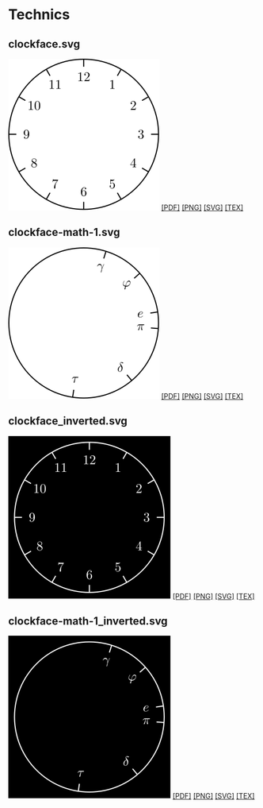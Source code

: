 # Technics
## clockface.svg
[![clockface.svg](technics/clockface/clockface.svg "clockface.svg")](technics/clockface/clockface.svg) [[PDF]](technics/clockface/clockface.pdf) [[PNG]](technics/clockface/clockface.png) [[SVG]](technics/clockface/clockface.svg) [[TEX]](technics/clockface/clockface.tex)
## clockface-math-1.svg
[![clockface-math-1.svg](technics/clockface-math-1/clockface-math-1.svg "clockface-math-1.svg")](technics/clockface-math-1/clockface-math-1.svg) [[PDF]](technics/clockface-math-1/clockface-math-1.pdf) [[PNG]](technics/clockface-math-1/clockface-math-1.png) [[SVG]](technics/clockface-math-1/clockface-math-1.svg) [[TEX]](technics/clockface-math-1/clockface-math-1.tex)
## clockface_inverted.svg
[![clockface_inverted.svg](technics/clockface/clockface_inverted.svg "clockface_inverted.svg")](technics/clockface/clockface_inverted.svg) [[PDF]](technics/clockface/clockface_inverted.pdf) [[PNG]](technics/clockface/clockface_inverted.png) [[SVG]](technics/clockface/clockface_inverted.svg) [[TEX]](technics/clockface/clockface_inverted.tex)
## clockface-math-1_inverted.svg
[![clockface-math-1_inverted.svg](technics/clockface-math-1/clockface-math-1_inverted.svg "clockface-math-1_inverted.svg")](technics/clockface-math-1/clockface-math-1_inverted.svg) [[PDF]](technics/clockface-math-1/clockface-math-1_inverted.pdf) [[PNG]](technics/clockface-math-1/clockface-math-1_inverted.png) [[SVG]](technics/clockface-math-1/clockface-math-1_inverted.svg) [[TEX]](technics/clockface-math-1/clockface-math-1_inverted.tex)
